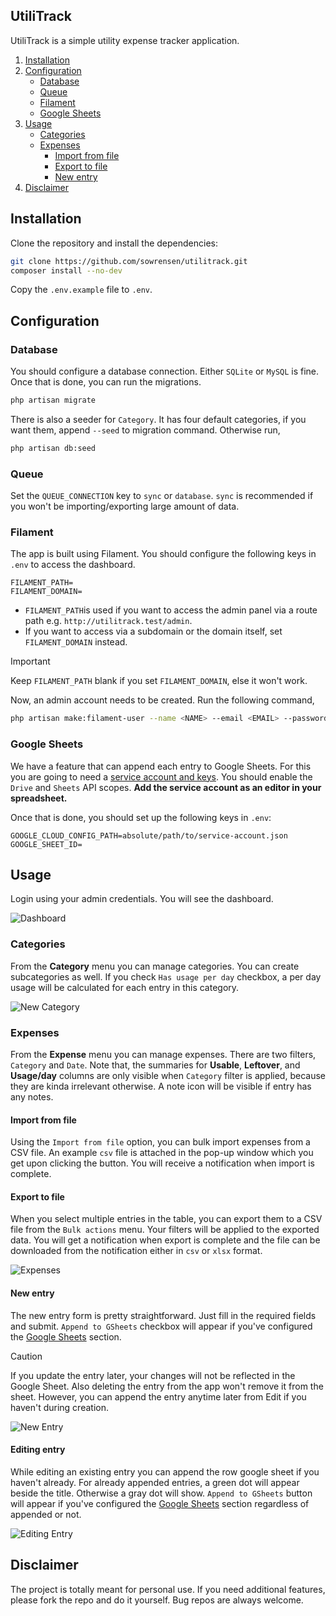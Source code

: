 UtiliTrack
----------

UtiliTrack is a simple utility expense tracker application.

1. [Installation](#installation)
2. [Configuration](#configuration)
    * [Database](#database)
    * [Queue](#queue)
    * [Filament](#filament)
    * [Google Sheets](#google-sheets)
3. [Usage](#usage)
    * [Categories](#categories)
    * [Expenses](#expenses)
        + [Import from file](#import-from-file)
        + [Export to file](#export-to-file)
        + [New entry](#new-entry)
4. [Disclaimer](#disclaimer)

## Installation

Clone the repository and install the dependencies:

```bash
git clone https://github.com/sowrensen/utilitrack.git
composer install --no-dev
```

Copy the `.env.example` file to `.env`.

## Configuration

### Database

You should configure a database connection. Either `SQLite` or `MySQL` is fine. Once that is done, you can run the
migrations.

```bash
php artisan migrate
```

There is also a seeder for `Category`. It has four default categories, if you want them, append `--seed` to migration
command. Otherwise run,

```bash
php artisan db:seed
```

### Queue

Set the `QUEUE_CONNECTION` key to `sync` or `database`. `sync` is recommended if you won't be
importing/exporting large amount of data.

### Filament

The app is built using Filament. You should configure the following keys in `.env` to access the dashboard.

```dotenv
FILAMENT_PATH=
FILAMENT_DOMAIN=
```

- `FILAMENT_PATH`is used if you want to access the admin panel via a route path e.g. `http://utilitrack.test/admin`.
- If you want to access via a subdomain or the domain itself, set `FILAMENT_DOMAIN` instead.

> [!IMPORTANT]
> Keep `FILAMENT_PATH` blank if you set `FILAMENT_DOMAIN`, else it won't work.

Now, an admin account needs to be created. Run the following command,

```bash
php artisan make:filament-user --name <NAME> --email <EMAIL> --password <PASSWORD>
```

### Google Sheets

We have a feature that can append each entry to Google Sheets. For this you are going to need
a [service account and keys](https://cloud.google.com/iam/docs/service-accounts-create). You should enable the `Drive`
and `Sheets` API scopes. **Add the service account as an editor in your spreadsheet.**

Once that is done, you should set up the following keys in `.env`:

```dotenv
GOOGLE_CLOUD_CONFIG_PATH=absolute/path/to/service-account.json
GOOGLE_SHEET_ID=
```

## Usage

Login using your admin credentials. You will see the dashboard.

![Dashboard](https://github.com/user-attachments/assets/c94738de-76a1-45fe-8eee-103d6ad24ac1)

### Categories

From the **Category** menu you can manage categories. You can create subcategories as well. If you check
`Has usage per day` checkbox, a per day usage will be calculated for each entry in this category.

![New Category](https://github.com/user-attachments/assets/b9afd6ad-99a2-439a-a60c-f63c45e5ea39)

### Expenses

From the **Expense** menu you can manage expenses. There are two filters, `Category` and `Date`. Note that, the
summaries for **Usable**, **Leftover**, and **Usage/day** columns are only visible when `Category` filter
is applied, because they are kinda irrelevant otherwise. A note icon will be visible if entry has any notes.

#### Import from file

Using the `Import from file` option, you can bulk import expenses from a CSV file. An example `csv` file is attached in
the pop-up window which you get upon clicking the button. You will receive a notification when import is complete.

#### Export to file

When you select multiple entries in the table, you can export them to a CSV file from the `Bulk actions` menu. Your
filters will be applied to the exported data. You will get a notification when export is complete and the file can
be downloaded from the notification either in `csv` or `xlsx` format.

![Expenses](https://github.com/user-attachments/assets/665868ba-4566-48e3-9096-efec44a97b27)

#### New entry

The new entry form is pretty straightforward. Just fill in the required fields and submit. `Append to GSheets`
checkbox will appear if you've configured the [Google Sheets](#google-sheets) section.

> [!CAUTION]
> If you update the entry later, your changes will not be reflected in the Google Sheet. Also deleting the
> entry from the app won't remove it from the sheet. However, you can append the entry anytime later from Edit if you
> haven't during creation.

![New Entry](https://github.com/user-attachments/assets/81834835-6016-4fa2-a216-be8bf8267369)

#### Editing entry

While editing an existing entry you can append the row google sheet if you haven't already. For already appended entries,
a green dot will appear beside the title. Otherwise a gray dot will show. `Append to GSheets` button will appear if you've 
configured the [Google Sheets](#google-sheets) section regardless of appended or not.

![Editing Entry](https://github.com/user-attachments/assets/26c109de-f84c-4cd8-bdf7-1daede193eea)

## Disclaimer

The project is totally meant for personal use. If you need additional features, please fork the repo and do it yourself.
Bug repos are always welcome.
